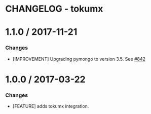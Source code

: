 # CHANGELOG - tokumx

1.1.0 / 2017-11-21
==================

### Changes

* [IMPROVEMENT] Upgrading pymongo to version 3.5. See [#842][]


1.0.0 / 2017-03-22
==================

### Changes

* [FEATURE] adds tokumx integration.

[#842]: https://github.com/DataDog/integrations-core/issues/842

[#842]: https://github.com/DataDog/integrations-core/issues/842
